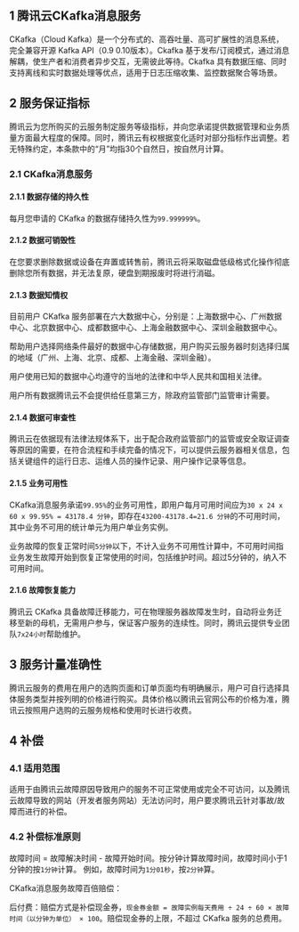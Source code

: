 ## 1 腾讯云CKafka消息服务

CKafka（Cloud Kafka）是一个分布式的、高吞吐量、高可扩展性的消息系统，完全兼容开源 Kafka API（0.9 0.10版本）。Ckafka 基于发布/订阅模式，通过消息解耦，使生产者和消费者异步交互，无需彼此等待。Ckafka 具有数据压缩、同时支持离线和实时数据处理等优点，适用于日志压缩收集、监控数据聚合等场景。

## 2 服务保证指标

腾讯云为您所购买的云服务制定服务等级指标，并向您承诺提供数据管理和业务质量方面最大程度的保障。同时，腾讯云有权根据变化适时对部分指标作出调整。若无特殊约定，本条款中的“月”均指30个自然日，按自然月计算。

### 2.1 CKafka消息服务

#### 2.1.1 数据存储的持久性

每月您申请的 CKafka 的数据存储持久性为`99.999999%`。

#### 2.1.2 数据可销毁性

在您要求删除数据或设备在弃置或转售前，腾讯云将采取磁盘低级格式化操作彻底删除您所有数据，并无法复原，硬盘到期报废时将进行消磁。

#### 2.1.3 数据知情权

目前用户 CKafka 服务部署在六大数据中心，分别是：上海数据中心、广州数据中心、北京数据中心、成都数据中心、上海金融数据中心、深圳金融数据中心。

帮助用户选择网络条件最好的数据中心存储数据，用户购买云服务器时刻选择归属的地域（广州、上海、北京、成都、上海金融、深圳金融）。

用户使用已知的数据中心均遵守的当地的法律和中华人民共和国相关法律。

用户所有数据腾讯云不会提供给任意第三方，除政府监管部门监管审计需要。

#### 2.1.4 数据可审查性

腾讯云在依据现有法律法规体系下，出于配合政府监管部门的监管或安全取证调查等原因的需要，在符合流程和手续完备的情况下，可以提供云服务器相关信息，包括关键组件的运行日志、运维人员的操作记录、用户操作记录等信息。

#### 2.1.5 业务可用性

CKafka消息服务承诺`99.95%`的业务可用性，即用户每月可用时间应为`30 x 24 x 60 x 99.95% = 43178.4 分钟`，即存在`43200-43178.4=21.6 分钟`的不可用时间，其中业务不可用的统计单元为用户单业务实例。

业务故障的恢复正常时间`5分钟`以下，不计入业务不可用性计算中，不可用时间指业务发生故障开始到恢复正常使用的时间，包括维护时间。超过5分钟的，纳入不可用时间。

#### 2.1.6 故障恢复能力

腾讯云 CKafka 具备故障迁移能力，可在物理服务器故障发生时，自动将业务迁移至新的母机，无需用户参与，保证客户服务的连续性。同时，腾讯云提供专业团队`7x24小时`帮助维护。

## 3 服务计量准确性

腾讯云服务的费用在用户的选购页面和订单页面均有明确展示，用户可自行选择具体服务类型并按列明的价格进行购买。具体价格以腾讯云官网公布的价格为准，腾讯云按照用户选购的云服务规格和使用时长进行收费。

## 4 补偿

### 4.1 适用范围

适用于由腾讯云故障原因导致用户的服务不可正常使用或完全不可访问，以及腾讯云故障导致的网站（开发者服务网站）无法访问时，用户要求腾讯云针对事故/故障而进行的补偿。

### 4.2 补偿标准原则

故障时间 = 故障解决时间 - 故障开始时间。按分钟计算故障时间，故障时间小于1分钟的按`1分钟`计算。
例如，故障时间为`1分01秒`，按`2分钟`算。

CKafka消息服务故障百倍赔偿：

后付费：赔偿方式是补偿现金券，`现金券金额 = 故障实例每天费用 ÷ 24 ÷ 60 × 故障时间（以分钟为单位） × 100`。赔偿现金券的上限，不超过 CKafka 服务的总费用。

